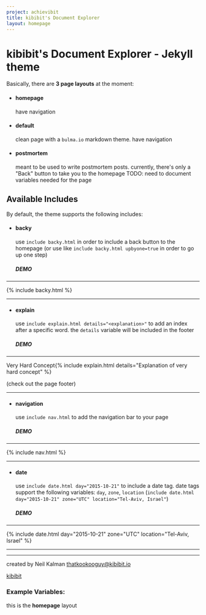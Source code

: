 ```yaml
---
project: achievibit
title: kibibit's Document Explorer
layout: homepage
---
```


# kibibit's Document Explorer - Jekyll theme

Basically, there are **3 page layouts** at the moment:

- #### homepage
  have navigation

- #### default
  clean page with a `bulma.io` markdown theme. have navigation

- #### postmortem
  meant to be used to write postmortem posts.
    currently, there's only a "Back" button to take you to the homepage
  TODO: need to document variables needed for the page

## Available Includes

By default, the theme supports the following includes:

- #### backy
  use `include backy.html` in order to include a back button to the homepage (or use like `include backy.html upbyone=true` in order to go up one step)
  
  ##### DEMO
----

{% include backy.html %}

----

- #### explain
  use `include explain.html details="<explanation>"` to add an index after a specific word. the `details` variable will be included in the footer
  
  
  ##### DEMO
----

Very Hard Concept{% include explain.html details="Explanation of very hard concept" %}

(check out the page footer)

----

- #### navigation
  use `include nav.html` to add the navigation bar to your page
  
  
  ##### DEMO
----

{% include nav.html %}

----

- #### date
  use `include date.html day="2015-10-21"` to include a date tag.
  date tags support the following variables: `day`, `zone`, `location` (`include date.html day="2015-10-21" zone="UTC" location="Tel-Aviv, Israel"`)
  
  ##### DEMO
----

{% include date.html day="2015-10-21" zone="UTC" location="Tel-Aviv, Israel" %}

----

----

created by Neil Kalman thatkookooguy@kibibit.io

<span class="kb-logo"><a href="http://kibibit.io">kibibit</a></span>


### Example Variables:

this is the **homepage** layout
